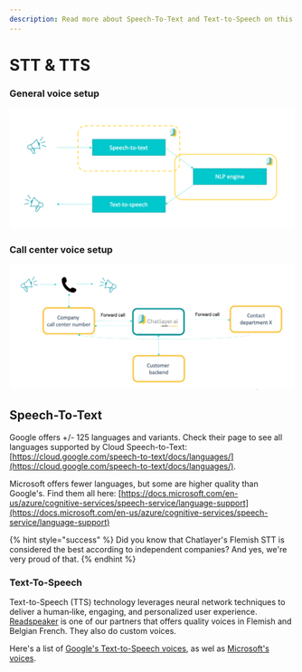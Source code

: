```yaml
---
description: Read more about Speech-To-Text and Text-to-Speech on this page.
---
```


# STT & TTS

### General voice setup

![From STT to NLP to TTS](../../.gitbook/assets/image%20%28381%29.png)

### Call center voice setup

![How voice is set up for a call center on the Chatlayer platform](../../.gitbook/assets/image%20%28379%29.png)

## Speech-To-Text

Google offers +/- 125 languages and variants. Check their page to see all languages supported by Cloud Speech-to-Text: [https://cloud.google.com/speech-to-text/docs/languages/](https://cloud.google.com/speech-to-text/docs/languages/).

Microsoft offers fewer languages, but some are higher quality than Google's. Find them all here: [https://docs.microsoft.com/en-us/azure/cognitive-services/speech-service/language-support](https://docs.microsoft.com/en-us/azure/cognitive-services/speech-service/language-support)

{% hint style="success" %}
Did you know that Chatlayer's Flemish STT is considered the best according to independent companies? And yes, we're very proud of that.
{% endhint %}

### Text-To-Speech

Text-to-Speech \(TTS\) technology leverages neural network techniques to deliver a human‑like, engaging, and personalized user experience. [Readspeaker](https://www.readspeaker.com/languages-voices/​)​ is one of our partners that offers quality voices in Flemish and Belgian French​. They also do custom voices. 

Here's a list of [Google's Text-to-Speech voices](https://cloud.google.com/text-to-speech/docs/voices), as wel as [Microsoft's voices](https://docs.microsoft.com/en-us/azure/cognitive-services/speech-service/language-support#text-to-speech).

